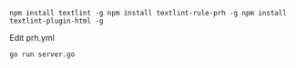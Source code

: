 `
npm install textlint -g
npm install textlint-rule-prh -g
npm install textlint-plugin-html -g
`

Edit prh.yml

`
go run server.go
`
